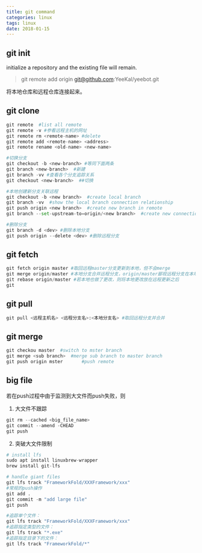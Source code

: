 ```yaml
---
title: git command
categories: linux
tags: linux
date: 2018-01-15
---
```


## git init

initialize a repository and the existing file will remain.

> git remote add origin git@github.com:YeeKal/yeebot.git

将本地仓库和远程仓库连接起来。

## git clone

```python
git remote  #list all remote 
git remote -v #参看远程主机的网址
git remote rm <remote-name> #delete
git remote add <remote-name> <address>
git remote rename <old-name> <new-name>
```

```python
#切换分支
git checkout -b <new-branch> #等同下面两条
git branch <new-branch>  #新建
git branch -vv #查看各个分支追踪关系
git checkout <new-branch>  ##切换

#本地创建新分支关联远程
git checkout -b <new branch>  #create local branch
git branch -vv  #show the local branch connection relationship
git push origin <new branch>  #create new branch in remote
git branch --set-upstream-to=origin/<new branch>  #create new connection

#删除分支
git branch -d <dev> #删除本地分支
git push origin --delete <dev> #删除远程分支
```


## git fetch

```python
git fetch origin master #取回远程master分支更新到本地，但不会merge
git merge origin/master #本地分支合并远程分支，origin/master鄙视远程分支在本地的历史记录
git rebase origin/master #若本地也做了更改，则将本地更改放在远程更新之后
git

```
## git pull

```python
git pull <远程主机名> <远程分支名>:<本地分支名> #取回远程分支并合并
```

## git merge

```python
git checkou	master  #switch to mster branch
git merge <sub branch>  #merge sub branch to master branch
git push origin mster		#push remote

```

## big file

若在push过程中由于监测到大文件而push失败，则
1. 大文件不跟踪
```python
git rm --cached <big_file_name>
git commit --amend -CHEAD
git push
```

2. 突破大文件限制
```python
# install lfs
sudo apt install linuxbrew-wrapper
brew install git-lfs

# handle giant files
git lfs track "FrameworkFold/XXXFramework/xxx"
#常规的push操作
git add .
git commit -m "add large file"
git push

#追踪单个文件：
git lfs track "FrameworkFold/XXXFramework/xxx"
#追踪指定类型的文件：
git lfs track "*.exe"
#追踪指定目录下的文件：
git lfs track "FrameworkFold/*"

```


